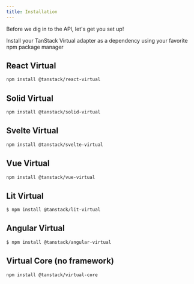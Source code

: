```yaml
---
title: Installation
---
```


Before we dig in to the API, let's get you set up!

Install your TanStack Virtual adapter as a dependency using your favorite npm package manager

## React Virtual

```bash
npm install @tanstack/react-virtual
```

## Solid Virtual

```bash
npm install @tanstack/solid-virtual
```

## Svelte Virtual

```bash
npm install @tanstack/svelte-virtual
```

## Vue Virtual

```bash
npm install @tanstack/vue-virtual
```

## Lit Virtual

```bash
$ npm install @tanstack/lit-virtual
```

## Angular Virtual

```bash
$ npm install @tanstack/angular-virtual
```

## Virtual Core (no framework)

```bash
npm install @tanstack/virtual-core
```
